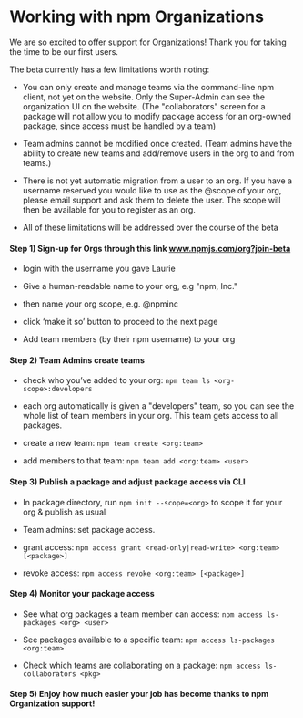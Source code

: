 <!--
title: 14 - Working with Organizations
featured: true
-->


# **Working with npm Organizations**

We are so excited to offer support for Organizations! Thank you for taking the time to be our first users.

The beta currently has a few limitations worth noting:

* You can only create and manage teams via the command-line npm client, not yet on the website. Only the Super-Admin can see the organization UI on the website. (The "collaborators" screen for a package will not allow you to modify package access for an org-owned package, since access must be handled by a team)

* Team admins cannot be modified once created. (Team admins have the ability to create new teams and add/remove users in the org to and from teams.)

* There is not yet automatic migration from a user to an org. If you have a username reserved you would like to use as the @scope of your org, please email support and ask them to delete the user. The scope will then be available for you to register as an org.

* All of these limitations will be addressed over the course of the beta

#### **Step 1)** Sign-up for Orgs through this link www.npmjs.com/org?join-beta

* login with the username you gave Laurie

* Give a human-readable name to your org, e.g "npm, Inc."

* then name your org scope, e.g. @npminc

* click ‘make it so’ button to proceed to the next page

* Add team members (by their npm username) to your org

#### **Step 2)**  Team Admins create teams

* check who you’ve added to your org: `npm team ls <org-scope>:developers`

* each org automatically is given a "developers" team, so you can see the whole list of team members in your org. This team gets access to all packages.

* create a new team: `npm team create <org:team>`

* add members to that team: `npm team add <org:team> <user>`

#### **Step 3)** Publish a package and adjust package access via CLI

* In package directory, run `npm init --scope=<org>` to scope it for your org & publish as usual

* Team admins: set package access.

* grant access:  `npm access grant <read-only|read-write> <org:team> [<package>]`

* revoke access: `npm access revoke <org:team> [<package>] `

#### **Step 4)** Monitor your package access

* See what org packages a team member can access: `npm access ls-packages <org> <user>`

* See packages available to a specific team: `npm access ls-packages <org:team> `

* Check which teams are collaborating on a package: `npm access ls-collaborators <pkg>`

#### **Step 5)** Enjoy how much easier your job has become thanks to npm Organization support!
